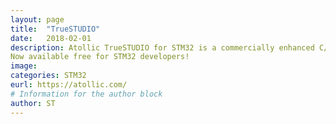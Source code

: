 ```yaml
---
layout: page
title:  "TrueSTUDIO"
date:   2018-02-01 
description: Atollic TrueSTUDIO for STM32 is a commercially enhanced C/C++ IDE based on open source components with powerful professional extensions, features and utilities.
Now available free for STM32 developers!
image: 
categories: STM32
eurl: https://atollic.com/
# Information for the author block
author: ST
---
```


